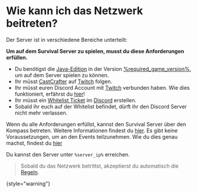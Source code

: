 [rules]: survial-rules.md "Zurück zu den Regeln"

# Wie kann ich das Netzwerk beitreten?
Der Server ist in verschiedene Bereiche unterteilt:

<tabs>
<tab title="Survival Server" id="survival">

**Um auf dem Survival Server zu spielen, musst du diese Anforderungen erfüllen.**

- Du benötigst die [Java-Edition](https://de.minecraft.wiki/w/Java_Edition) in der Version [%required_game_version%](%required_game_version_link%), um auf dem Server spielen zu können.
- Ihr müsst [CastCrafter](%twitch_cast%) auf [Twitch](%twitch%) folgen.
- Ihr müsst euren Discord Account mit [Twitch](%twitch%) verbunden haben.
  Wie dies funktioniert, erfährst
  du [hier](support.md#link-twitch "Wie du deine Accounts verknüpfst erfährst du hier!")!
- Ihr müsst ein [Whitelist Ticket](support.md#whitelist-ticket "%click-more-info%")
  im [Discord](%dc_link%) erstellen.
- Sobald ihr euch auf der Whitelist befindet, dürft ihr den Discord Server nicht mehr verlassen.

Wenn du alle Anforderungen erfüllst, kannst den Survival Server über den Kompass betreten. Weitere Informationen findest du <a href="servers.md">hier</a>.
</tab>
<tab title="Event Server" id="events">
Es gibt keine Voraussetzungen, um an den Events teilzunehmen. Wie du dies genau machst, findest du <a href="how-to-take-part-in-an-event.md">hier</a>
</tab>
</tabs>

Du kannst den Server unter `%server_ip%` erreichen.

> Sobald du das Netzwerk betrittst, akzeptierst du automatisch die [Regeln](rules.md).
>
{style="warning"}
